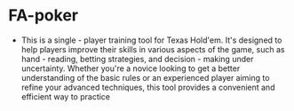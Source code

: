 # FA-poker
+ This is a single - player training tool for Texas Hold'em. It's designed to help players improve their skills in various aspects of the game, such as hand - reading, betting strategies, and decision - making under uncertainty. Whether you're a novice looking to get a better understanding of the basic rules or an experienced player aiming to refine your advanced techniques, this tool provides a convenient and efficient way to practice